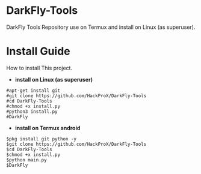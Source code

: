 # DarkFly-Tools
DarkFly Tools Repository use on Termux and install on Linux (as superuser).

# Install Guide
How to install This project.
* **install on Linux (as superuser)**

```
#apt-get install git
#git clone https://github.com/HackProX/DarkFly-Tools
#cd DarkFly-Tools
#chmod +x install.py
#python3 install.py
#DarkFly
```

* **install on Termux android**

```
$pkg install git python -y
$git clone https://github.com/HackProX/DarkFly-Tools
$cd DarkFly-Tools
$chmod +x install.py
$python main.py
$DarkFly
```
